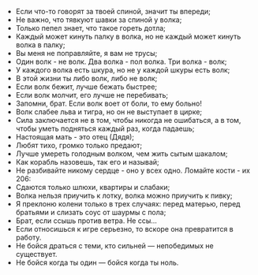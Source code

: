 * Если что-то говорят за твоей спиной, значит ты впереди;
* Не важно, что тявкуют шавки за спиной у волка; 
* Только пепел знает, что такое гореть дотла;
* Каждый может кинуть палку в волка, но не каждый может кинуть волка в палку;
* Вы меня не поправляйте, я вам не трусы;
* Один волк - не волк. Два волка - пол волка. Три волка - волк;
* У каждого волка есть шкура, но не у каждой шкуры есть волк;
* В этой жизни ты либо волк, либо не волк;
* Если волк бежит, лучше бежать быстрее;
* Если волк молчит, его лучше не перебивать;
* Запомни, брат. Если волк воет от боли, то ему больно!
* Волк слабее льва и тигра, но он не выступает в цирке;
* Сила заключается не в том, чтобы никогда не ошибаться, а в том, чтобы уметь подняться каждый раз, когда падаешь;
* Настоящая мать - это отец (Дядя);
* Любят тихо, громко только предают;
* Лучше умереть голодным волком, чем жить сытым шакалом;
* Как корабль назовешь, так его и называй;
* Не разбивайте никому сердце - оно у всех одно. Ломайте кости - их 206:
* Сдаются только шлюхи, квартиры и слабаки;
* Волка нельзя приучить к лотку, волка можно приучить к пивку;
* Я преклоню колени только в трех случаях: перед матерью, перед братьями и слизать соус от шаурмы с пола;
* Брат, если ссышь против ветра. Не ссы...
* Если относишься к игре серьезно, то вскоре она превратится в работу.
* Не бойся драться с теми, кто сильней — непобедимых не существует.
* Не бойся когда ты один — бойся когда ты ноль.